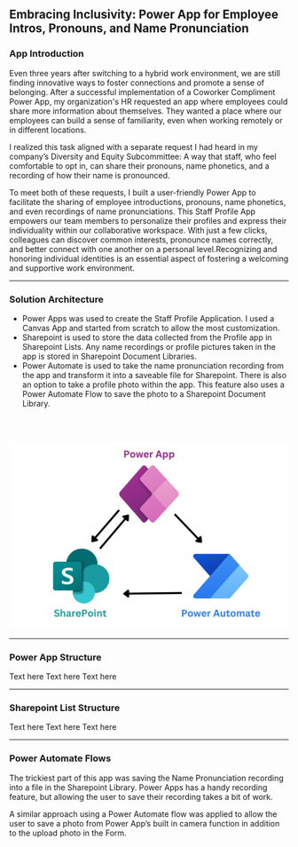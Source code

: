 ## Embracing Inclusivity: Power App for Employee Intros, Pronouns, and Name Pronunciation

### App Introduction
Even three years after switching to a hybrid work environment, we are still finding innovative ways to foster connections and promote a sense of belonging. 
After a successful implementation of a Coworker Compliment Power App, my organization's HR requested an app where employees could share more information about themselves. They wanted a place where our employees can build a sense of familiarity, even when working remotely or in different locations. 

I realized this task aligned with a separate request I had heard in my company’s Diversity and Equity Subcommittee: A way that staff, who feel comfortable to opt in, can share their pronouns, name phonetics, and a recording of how their name is pronounced.

To meet both of these requests, I built a user-friendly Power App to facilitate the sharing of employee introductions, pronouns, name phonetics, and even recordings of name pronunciations. This Staff Profile App empowers our team members to personalize their profiles and express their individuality within our collaborative workspace. With just a few clicks, colleagues can discover common interests, pronounce names correctly, and better connect with one another on a personal level.Recognizing and honoring individual identities is an essential aspect of fostering a welcoming and supportive work environment. 

---

### Solution Architecture

- Power Apps was used to create the Staff Profile Application. I used a Canvas App and started from scratch to allow the most customization.
- Sharepoint is used to store the data collected from the Profile app in Sharepoint Lists. Any name recordings or profile pictures taken in the app is stored in Sharepoint Document Libraries.
- Power Automate is used to take the name pronunciation recording from the app and transform it into a saveable file for Sharepoint. There is also an option to take a profile photo within the app. This feature also uses a Power Automate Flow to save the photo to a Sharepoint Document Library.

<br></br>

![Staff Profile Solution Architecture](https://github.com/KarissaLowe/KarissaLowe.github.io/blob/main/Images/Microsoft%20Power%20Apps.png?raw=true)


---

### Power App Structure
Text here
Text here
Text here

---

### Sharepoint List Structure
Text here
Text here
Text here

---

### Power Automate Flows
The trickiest part of this app was saving the Name Pronunciation recording into a file in the Sharepoint Library. Power Apps has a handy recording feature, but allowing the user to save their recording takes a bit of work.

A similar approach using a Power Automate flow was applied to allow the user to save a photo from Power App’s built in camera function in addition to the upload photo in the Form.


```
